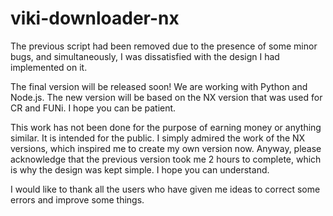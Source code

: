 # viki-downloader-nx
The previous script had been removed due to the presence of some minor bugs, and simultaneously, I was dissatisfied with the design I had implemented on it.

The final version will be released soon! We are working with Python and Node.js. The new version will be based on the NX version that was used for CR and FUNi. I hope you can be patient.

This work has not been done for the purpose of earning money or anything similar. It is intended for the public. I simply admired the work of the NX versions, which inspired me to create my own version now. Anyway, please acknowledge that the previous version took me 2 hours to complete, which is why the design was kept simple. I hope you can understand.

I would like to thank all the users who have given me ideas to correct some errors and improve some things.
